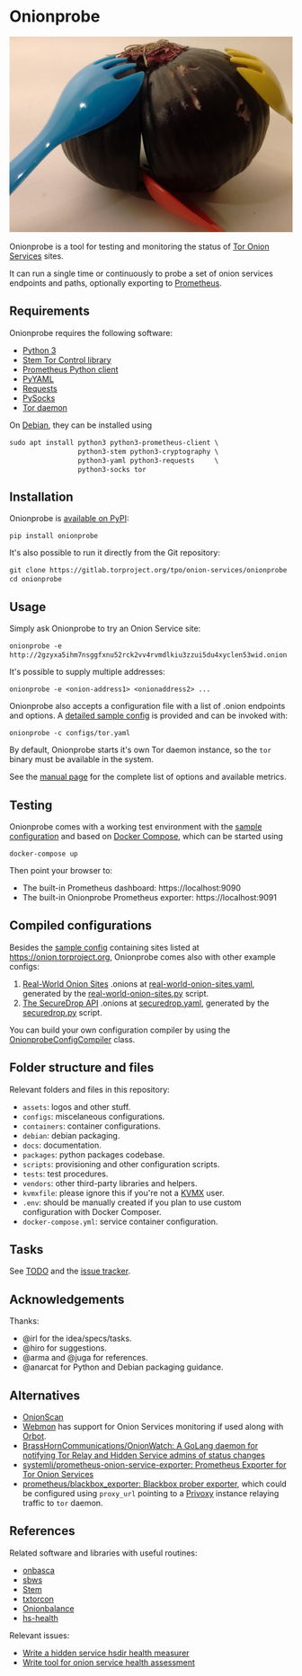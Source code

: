 # Onionprobe

![](assets/logo.jpg "Onionprobe")

Onionprobe is a tool for testing and monitoring the status of
[Tor Onion Services](https://community.torproject.org/onion-services/) sites.

It can run a single time or continuously to probe a set of onion services
endpoints and paths, optionally exporting to [Prometheus](https://prometheus.io).

## Requirements

Onionprobe requires the following software:

* [Python 3](https://www.python.org)
* [Stem Tor Control library](https://stem.torproject.org)
* [Prometheus Python client](https://github.com/prometheus/client_python)
* [PyYAML](https://pyyaml.org)
* [Requests](https://docs.python-requests.org)
* [PySocks](https://github.com/Anorov/PySocks)
* [Tor daemon](https://gitlab.torproject.org/tpo/core/tor)

On [Debian](https://debian.org), they can be installed using

    sudo apt install python3 python3-prometheus-client \
                     python3-stem python3-cryptography \
                     python3-yaml python3-requests     \
                     python3-socks tor

## Installation

Onionprobe is [available on PyPI](https://pypi.org/project/keyring/):

    pip install onionprobe

It's also possible to run it directly from the Git repository:

    git clone https://gitlab.torproject.org/tpo/onion-services/onionprobe
    cd onionprobe

## Usage

Simply ask Onionprobe to try an Onion Service site:

    onionprobe -e http://2gzyxa5ihm7nsggfxnu52rck2vv4rvmdlkiu3zzui5du4xyclen53wid.onion

It's possible to supply multiple addresses:

    onionprobe -e <onion-address1> <onionaddress2> ...

Onionprobe also accepts a configuration file with a list of .onion endpoints
and options. A [detailed sample config](configs/tor.yaml) is provided and can
be invoked with:

    onionprobe -c configs/tor.yaml

By default, Onionprobe starts it's own Tor daemon instance, so the `tor` binary
must be available in the system.

See the [manual page](docs/man/onionprobe.1.md) for the complete list of
options and available metrics.

## Testing

Onionprobe comes with a working test environment with the [sample
configuration](configs/tor.yaml) and based on [Docker
Compose](https://docs.docker.com/compose/), which can be started using

    docker-compose up

Then point your browser to:

* The built-in Prometheus dashboard: https://localhost:9090
* The built-in Onionprobe Prometheus exporter: https://localhost:9091

## Compiled configurations

Besides the [sample config](configs/tor.yaml) containing sites listed at
https://onion.torproject.org, Onionprobe comes also with other example configs:

1. [Real-World Onion Sites](https://github.com/alecmuffett/real-world-onion-sites) .onions at
   [real-world-onion-sites.yaml](configs/real-world-onion-sites.yaml), generated by the
   [real-world-onion-sites.py](packages/real-world-onion-sites.py) script.
2. [The SecureDrop API](https://securedrop.org/api/v1/directory/) .onions at
   [securedrop.yaml](configs/securedrop.yaml), generated by the
   [securedrop.py](packages/securedrop.py) script.

You can build your own configuration compiler by using the
[OnionprobeConfigCompiler](onionprobes/configs.py) class.

## Folder structure and files

Relevant folders and files in this repository:

* `assets`: logos and other stuff.
* `configs`: miscelaneous configurations.
* `containers`: container configurations.
* `debian`: debian packaging.
* `docs`: documentation.
* `packages`: python packages codebase.
* `scripts`: provisioning and other configuration scripts.
* `tests`: test procedures.
* `vendors`: other third-party libraries and helpers.
* `kvmxfile`: please ignore this if you're not a [KVMX](https://kvmx.fluxo.info) user.
* `.env`: should be manually created if you plan to use custom configuration with Docker Composer.
* `docker-compose.yml`: service container configuration.

## Tasks

See [TODO](TODO.md) and the [issue tracker](https://gitlab.torproject.org/tpo/onion-services/onionprobe/-/issues).

## Acknowledgements

Thanks:

* @irl for the idea/specs/tasks.
* @hiro for suggestions.
* @arma and @juga for references.
* @anarcat for Python and Debian packaging guidance.

## Alternatives

* [OnionScan](https://onionscan.org/)
* [Webmon](https://webmon.dev.akito.ooo/) has support for Onion Services
  monitoring if used along with [Orbot](https://guardianproject.info/apps/org.torproject.android/).
* [BrassHornCommunications/OnionWatch: A GoLang daemon for notifying Tor Relay and Hidden Service admins of status changes](https://github.com/BrassHornCommunications/OnionWatch)
* [systemli/prometheus-onion-service-exporter: Prometheus Exporter for Tor Onion Services](https://github.com/systemli/prometheus-onion-service-exporter)
* [prometheus/blackbox_exporter: Blackbox prober exporter](https://github.com/prometheus/blackbox_exporter), which could be configured using `proxy_url`
  pointing to a [Privoxy](http://www.privoxy.org/) instance relaying traffic to `tor` daemon.

## References

Related software and libraries with useful routines:

* [onbasca](https://gitlab.torproject.org/tpo/network-health/onbasca)
* [sbws](https://gitlab.torproject.org/tpo/network-health/sbws)
* [Stem](https://stem.torproject.org/)
* [txtorcon](https://txtorcon.readthedocs.io/en/latest/)
* [Onionbalance](https://onionbalance.readthedocs.io/en/latest/)
* [hs-health](https://gitlab.com/hs-health/hs-health)

Relevant issues:

* [Write a hidden service hsdir health measurer](https://gitlab.torproject.org/tpo/network-health/metrics/analysis/-/issues/13209)
* [Write tool for onion service health assessment](https://gitlab.torproject.org/tpo/core/tor/-/issues/28841)

